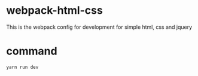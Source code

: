 # webpack-html-css

This is the webpack config for development for simple html, css and jquery

# command
```
yarn run dev
```
